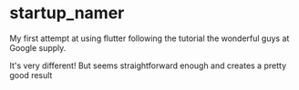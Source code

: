 # startup_namer

My first attempt at using flutter following the tutorial the wonderful guys at Google supply.

It's very different! But seems straightforward enough and creates a pretty good result

